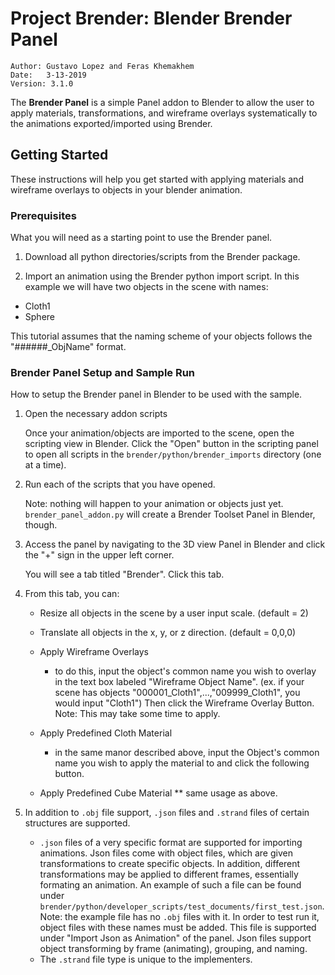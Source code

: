 # Project Brender: Blender Brender Panel
```
Author: Gustavo Lopez and Feras Khemakhem
Date:	3-13-2019
Version: 3.1.0
```

The **Brender Panel** is a simple Panel addon to Blender to allow the user to apply materials, transformations, and wireframe overlays systematically to the animations exported/imported using Brender.

## Getting Started

These instructions will help you get started with applying materials and wireframe overlays to objects in your blender animation.

### Prerequisites

What you will need as a starting point to use the Brender panel.

1. Download all python directories/scripts from the Brender package.

2. Import an animation using the Brender python import script. In this example we will have two objects in the scene with names:

  * Cloth1
  * Sphere

This tutorial assumes that the naming scheme of your objects follows the "######\_ObjName" format.

### Brender Panel Setup and Sample Run

How to setup the Brender panel in Blender to be used with the sample.

1. Open the necessary addon scripts

   Once your animation/objects are imported to the scene, open the scripting view in Blender. Click the "Open" button in the scripting panel to open all scripts in the `brender/python/brender_imports` directory (one at a time). 

2. Run each of the scripts that you have opened. 

	Note: nothing will happen to your animation or objects just yet. `brender_panel_addon.py` will create a Brender Toolset Panel in Blender, though.

3. Access the panel by navigating to the 3D view Panel in Blender and click the "+" sign in the upper left corner.

	You will see a tab titled "Brender". Click this tab.

6. From this tab, you can:

	* Resize all objects in the scene by a user input scale. (default = 2)
	* Translate all objects in the x, y, or z direction. (default = 0,0,0)
	* Apply Wireframe Overlays 
		
		* to do this, input the object's common name you wish to overlay in the text box labeled "Wireframe Object Name". (ex. if your scene has objects "000001_Cloth1",...,"009999_Cloth1", you would input "Cloth1") Then click the Wireframe Overlay Button. Note: This may take some time to apply.
	
	* Apply Predefined Cloth Material 
		
		* in the same manor described above, input the Object's common name you wish to apply the material to and click the following button.
		
	* Apply Predefined Cube Material
		** same usage as above.

7. In addition to `.obj` file support, `.json` files and `.strand` files of certain structures are supported.

	* `.json` files of a very specific format are supported for importing animations. Json files come with object files, which are given transformations to create specific objects. In addition, different transformations may be applied to different frames, essentially formating an animation. An example of such a file can be found under `brender/python/developer_scripts/test_documents/first_test.json`. Note: the example file has no `.obj` files with it. In order to test run it, object files with these names must be added. This file is supported under "Import Json as Animation" of the panel. Json files support object transforming by frame (animating), grouping, and naming.
	* The `.strand` file type is unique to the implementers.

